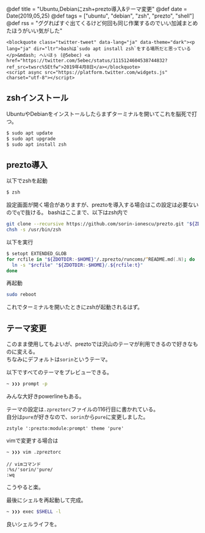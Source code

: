 @def title = "Ubuntu,Debianにzsh+prezto導入&テーマ変更"
@def date = Date(2019,05,25)
@def tags = ["ubuntu", "debian", "zsh", "prezto", "shell"]
@def rss = "ググればすぐ出てくるけど何回も同じ作業するのでいい加減まとめたほうがいい気がした"

~~~
<blockquote class="twitter-tweet" data-lang="ja" data-theme="dark"><p lang="ja" dir="ltr">bashは`sudo apt install zsh`をする場所だと思っている</p>&mdash; へいほぅ (@5ebec) <a href="https://twitter.com/5ebec/status/1115124604538744832?ref_src=twsrc%5Etfw">2019年4月8日</a></blockquote>
<script async src="https://platform.twitter.com/widgets.js" charset="utf-8"></script>
~~~

## zshインストール
UbuntuやDebianをインストールしたらまずターミナルを開いてこれを脳死で打つ。

```bash
$ sudo apt update
$ sudo apt upgrade
$ sudo apt install zsh
```

## prezto導入
以下でzshを起動

```bash
$ zsh
```
設定画面が開く場合がありますが、preztoを導入する場合はこの設定は必要ないので`q`で抜ける。
bashはここまで、以下はzsh内で

```zsh
git clone --recursive https://github.com/sorin-ionescu/prezto.git "${ZDOTDIR:-$HOME}/.zprezto"
chsh -s /usr/bin/zsh
```

以下を実行

```zsh
$ setopt EXTENDED_GLOB  
for rcfile in "${ZDOTDIR:-$HOME}"/.zprezto/runcoms/^README.md(.N); do  
  ln -s "$rcfile" "${ZDOTDIR:-$HOME}/.${rcfile:t}"  
done
```

再起動

```zsh
sudo reboot
```

これでターミナルを開いたときにzshが起動されるはず。

## テーマ変更
このまま使用してもよいが、preztoでは沢山のテーマが利用できるので好きなものに変える。  
ちなみにデフォルトは`sorin`というテーマ。

以下ですべてのテーマをプレビューできる。

```zsh
~ ❯❯❯ prompt -p
```

みんな大好きpowerlineもある。

テーマの設定は`.zpreztorc`ファイルの116行目に書かれている。  
自分は`pure`が好きなので、`sorin`から`pure`に変更しました。

```vim
zstyle ':prezto:module:prompt' theme 'pure'
```
vimで変更する場合は

```zsh
~ ❯❯❯ vim .zpreztorc
```
```
// vimコマンド
:%s/'sorin/'pure/
:wq
```
こうやると楽。

最後にシェルを再起動して完成。

```zsh
~ ❯❯❯ exec $SHELL -l
```

良いシェルライフを。


